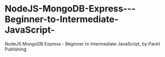 


# NodeJS-MongoDB-Express---Beginner-to-Intermediate-JavaScript-
NodeJS MongoDB Express - Beginner to Intermediate JavaScript, by Packt Publishing
